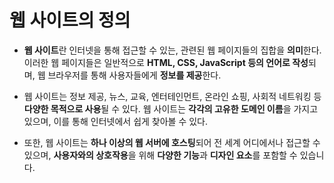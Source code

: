# 웹 사이트의 정의

- **웹 사이트**란 인터넷을 통해 접근할 수 있는, 관련된 웹 페이지들의 집합을 **의미**한다. 이러한 웹 페이지들은 일반적으로 **HTML, CSS, JavaScript 등의 언어로 작성**되며, 웹 브라우저를 통해 사용자들에게 **정보를 제공**한다.

- 웹 사이트는 정보 제공, 뉴스, 교육, 엔터테인먼트, 온라인 쇼핑, 사회적 네트워킹 등 **다양한 목적으로 사용**될 수 있다. 웹 사이트는 **각각의 고유한 도메인 이름**을 가지고 있으며, 이를 통해 인터넷에서 쉽게 찾아볼 수 있다.

- 또한, 웹 사이트는 **하나 이상의 웹 서버에 호스팅**되어 전 세계 어디에서나 접근할 수 있으며, **사용자와의 상호작용**을 위해 **다양한 기능**과 **디자인 요소**를 포함할 수 있습니다.
